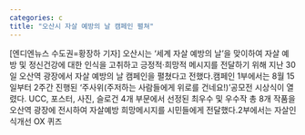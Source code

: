 ```yaml
---
categories: c
title: "오산시 자살 예방의 날 캠페인 펼쳐"
---
```

[엔디엔뉴스 수도권=황장하 기자] 오산시는 ‘세계 자살 예방의 날’을 맞이하여 자살 예방 및 정신건강에 대한 인식을 고취하고 긍정적·희망적 메시지를 전달하기 위해 지난 30일 오산역 광장에서 자살 예방의 날 캠페인을 펼쳤다고 전했다.캠페인 1부에서는 8월 15일부터 2주간 진행된 ‘주사위(주저하는 사람들에게 위로를 건네요!)’공모전 시상식이 열렸다. UCC, 포스터, 사진, 슬로건 4개 부문에서 선정된 최우수 및 우수작 총 8개 작품을 오산역 광장에 전시하여 자살예방 희망메시지를 시민들에게 전달했다.2부에서는 자살인식개선 OX 퀴즈